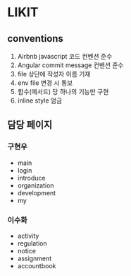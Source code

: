 # LIKIT

## conventions
1. Airbnb javascript 코드 컨벤션 준수
2. Angular commit message 컨벤션 준수
3. file 상단에 작성자 이름 기재
4. env file 변경 시 통보
5. 함수(메서드) 당 하나의 기능만 구현
6. inline style 엄금

## 담당 페이지
### 구현우
- main
- login
- introduce
- organization
- development
- my
### 이수화
- activity
- regulation
- notice
- assignment
- accountbook